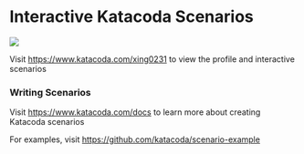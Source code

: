 # Interactive Katacoda Scenarios

[![](http://shields.katacoda.com/katacoda/xing0231/count.svg)](https://www.katacoda.com/xing0231 "Get your profile on Katacoda.com")

Visit https://www.katacoda.com/xing0231 to view the profile and interactive scenarios

### Writing Scenarios
Visit https://www.katacoda.com/docs to learn more about creating Katacoda scenarios

For examples, visit https://github.com/katacoda/scenario-example
